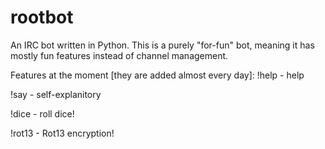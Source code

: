 rootbot
=======

An IRC bot written in Python.
This is a purely "for-fun" bot, meaning it has mostly fun features instead of channel management.

Features at the moment [they are added almost every day]:
!help - help


!say - self-explanitory


!dice - roll dice!


!rot13 - Rot13 encryption!
